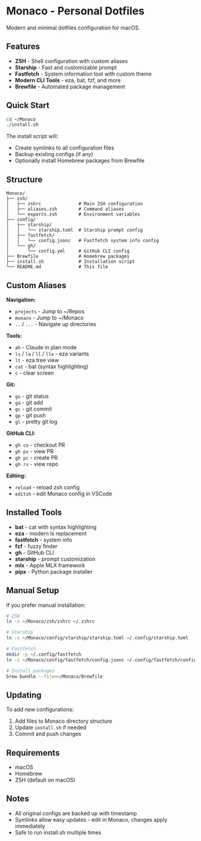 # Monaco - Personal Dotfiles

Modern and minimal dotfiles configuration for macOS.

## Features

- **ZSH** - Shell configuration with custom aliases
- **Starship** - Fast and customizable prompt
- **Fastfetch** - System information tool with custom theme
- **Modern CLI Tools** - eza, bat, fzf, and more
- **Brewfile** - Automated package management

## Quick Start

```bash
cd ~/Monaco
./install.sh
```

The install script will:
- Create symlinks to all configuration files
- Backup existing configs (if any)
- Optionally install Homebrew packages from Brewfile

## Structure

```
Monaco/
├── zsh/
│   ├── zshrc              # Main ZSH configuration
│   ├── aliases.zsh        # Command aliases
│   └── exports.zsh        # Environment variables
├── config/
│   ├── starship/
│   │   └── starship.toml  # Starship prompt config
│   ├── fastfetch/
│   │   └── config.jsonc   # Fastfetch system info config
│   └── gh/
│       └── config.yml     # GitHub CLI config
├── Brewfile               # Homebrew packages
├── install.sh             # Installation script
└── README.md              # This file
```

## Custom Aliases

**Navigation:**
- `projects` - Jump to ~/Repos
- `monaco` - Jump to ~/Monaco
- `..` / `...` - Navigate up directories

**Tools:**
- `ah` - Claude in plan mode
- `ls` / `la` / `ll` / `lla` - eza variants
- `lt` - eza tree view
- `cat` - bat (syntax highlighting)
- `c` - clear screen

**Git:**
- `gs` - git status
- `ga` - git add
- `gc` - git commit
- `gp` - git push
- `gl` - pretty git log

**GitHub CLI:**
- `gh co` - checkout PR
- `gh pv` - view PR
- `gh pc` - create PR
- `gh rv` - view repo

**Editing:**
- `reload` - reload zsh config
- `editsh` - edit Monaco config in VSCode

## Installed Tools

- **bat** - cat with syntax highlighting
- **eza** - modern ls replacement
- **fastfetch** - system info
- **fzf** - fuzzy finder
- **gh** - GitHub CLI
- **starship** - prompt customization
- **mlx** - Apple MLX framework
- **pipx** - Python package installer

## Manual Setup

If you prefer manual installation:

```bash
# ZSH
ln -s ~/Monaco/zsh/zshrc ~/.zshrc

# Starship
ln -s ~/Monaco/config/starship/starship.toml ~/.config/starship.toml

# Fastfetch
mkdir -p ~/.config/fastfetch
ln -s ~/Monaco/config/fastfetch/config.jsonc ~/.config/fastfetch/config.jsonc

# Install packages
brew bundle --file=~/Monaco/Brewfile
```

## Updating

To add new configurations:

1. Add files to Monaco directory structure
2. Update `install.sh` if needed
3. Commit and push changes

## Requirements

- macOS
- Homebrew
- ZSH (default on macOS)

## Notes

- All original configs are backed up with timestamp
- Symlinks allow easy updates - edit in Monaco, changes apply immediately
- Safe to run install.sh multiple times
